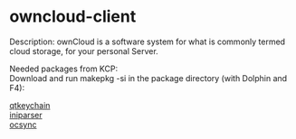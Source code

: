 owncloud-client
===============

Description:
ownCloud is a software system for what is commonly termed cloud storage, for your personal Server.

Needed packages from KCP:<br>
Download and run makepkg -si in the package directory (with Dolphin and F4):

[qtkeychain](../../../qtkeychain)<br>
[iniparser](../../../iniparser)<br>
[ocsync](../../../ocsync)
